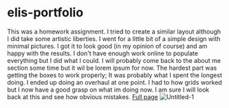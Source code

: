 # elis-portfolio
This was a homework assignment. 
I tried to create a similar layout although I did take some artistic liberties. 
I went for a little bit of a simple design with minimal pictures. 
I got it to look good (in my opinion of course) and am happy with the results. 
I don't have enough work online to populate everything but I did what I could. 
I will probably come back to the about me section some time but it wil be lorem ipsum for now.
The hardest part was getting the boxes to work properly; It was probably what I spent the longest doing. 
I ended up doing an overhaul at one point.
I had to how grids worked but I now have a good grasp on what im doing now.
I am sure I will look back at this and see how obvious mistakes.
[Full page](https://eliglezz.github.io/elis-portfolio/)
![Untitled-1](https://user-images.githubusercontent.com/61998811/134297119-c23f9d93-e36a-4407-a312-ce70a61c9176.png)
